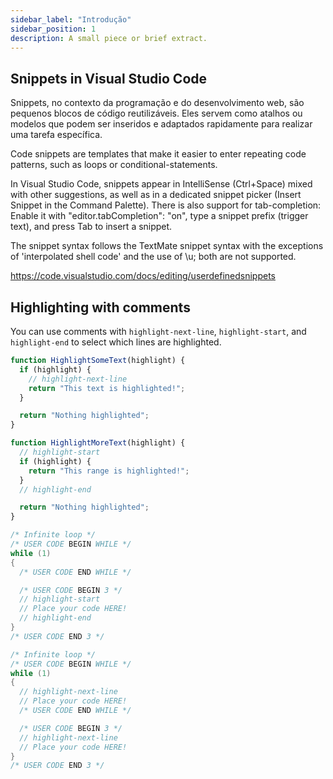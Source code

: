 ```yaml
---
sidebar_label: "Introdução"
sidebar_position: 1
description: A small piece or brief extract.
---
```


## Snippets in Visual Studio Code

Snippets, no contexto da programação e do desenvolvimento web, são pequenos blocos de código reutilizáveis. Eles servem como atalhos ou modelos que podem ser inseridos e adaptados rapidamente para realizar uma tarefa específica.

Code snippets are templates that make it easier to enter repeating code patterns, such as loops or conditional-statements.

In Visual Studio Code, snippets appear in IntelliSense (Ctrl+Space) mixed with other suggestions, as well as in a dedicated snippet picker (Insert Snippet in the Command Palette). There is also support for tab-completion: Enable it with "editor.tabCompletion": "on", type a snippet prefix (trigger text), and press Tab to insert a snippet.

The snippet syntax follows the TextMate snippet syntax with the exceptions of 'interpolated shell code' and the use of \u; both are not supported.

https://code.visualstudio.com/docs/editing/userdefinedsnippets



## Highlighting with comments

You can use comments with `highlight-next-line`, `highlight-start`, and `highlight-end` to select which lines are highlighted.

```js
function HighlightSomeText(highlight) {
  if (highlight) {
    // highlight-next-line
    return "This text is highlighted!";
  }

  return "Nothing highlighted";
}

function HighlightMoreText(highlight) {
  // highlight-start
  if (highlight) {
    return "This range is highlighted!";
  }
  // highlight-end

  return "Nothing highlighted";
}
```


```c title="Core/Scr/main.c"
/* Infinite loop */
/* USER CODE BEGIN WHILE */
while (1)
{
  /* USER CODE END WHILE */

  /* USER CODE BEGIN 3 */
  // highlight-start
  // Place your code HERE!
  // highlight-end
}
/* USER CODE END 3 */
```


```c title="Core/Scr/main.c"
/* Infinite loop */
/* USER CODE BEGIN WHILE */
while (1)
{
  // highlight-next-line
  // Place your code HERE!
  /* USER CODE END WHILE */

  /* USER CODE BEGIN 3 */
  // highlight-next-line
  // Place your code HERE!
}
/* USER CODE END 3 */
```
